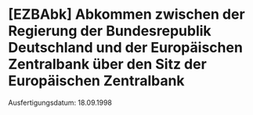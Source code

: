 # [EZBAbk] Abkommen zwischen der Regierung der Bundesrepublik Deutschland und der Europäischen Zentralbank über den Sitz der Europäischen Zentralbank

Ausfertigungsdatum: 18.09.1998

 